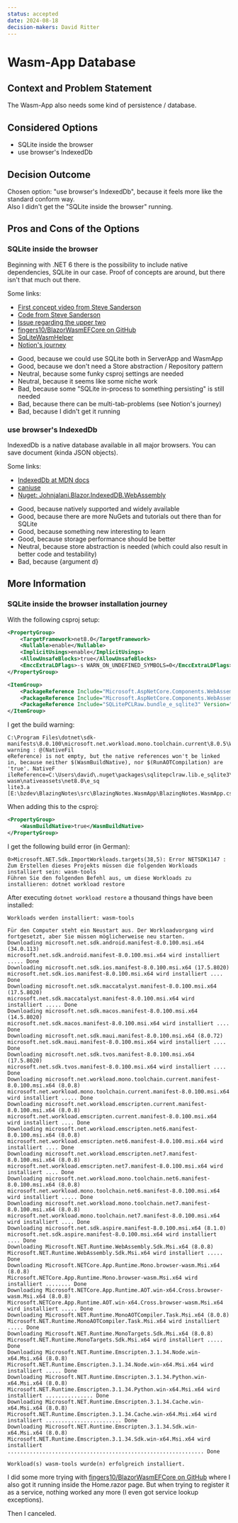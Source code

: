 ```yaml
---
status: accepted
date: 2024-08-18
decision-makers: David Ritter
---
```

# Wasm-App Database

## Context and Problem Statement

The Wasm-App also needs some kind of persistence / database.

## Considered Options

* SQLite inside the browser
* use browser's IndexedDb

## Decision Outcome

Chosen option: "use browser's IndexedDb", because it feels more like the standard conform way.  
Also I didn't get the "SQLite inside the browser" running.

## Pros and Cons of the Options

### SQLite inside the browser

Beginning with .NET 6 there is the possibility to include native dependencies, SQLite in our case.
Proof of concepts are around, but there isn't that much out there.

Some links:
- [First concept video from Steve Sanderson](https://www.youtube.com/watch?v=kesUNeBZ1Os)
- [Code from Steve Sanderson](https://github.com/SteveSandersonMS/BlazeOrbital/blob/6b5f7892afbdc96871c974eb2d30454df4febb2c/BlazeOrbital/ManufacturingHub/BlazeOrbital.ManufacturingHub.csproj)
- [Issue regarding the upper two](https://github.com/dotnet/aspnetcore/issues/39825)
- [fingers10/BlazorWasmEFCore on GitHub](https://github.com/fingers10/BlazorWasmEFCore/tree/master)
- [SqLiteWasmHelper](https://github.com/JeremyLikness/SqliteWasmHelper)
- [Notion's journey](https://www.notion.so/blog/how-we-sped-up-notion-in-the-browser-with-wasm-sqlite)

* Good, because we could use SQLite both in ServerApp and WasmApp
* Good, because we don't need a Store abstraction / Repository pattern
* Neutral, because some funky csproj settings are needed
* Neutral, because it seems like some niche work
* Bad, because some "SQLite in-process to something persisting" is still needed
* Bad, because there can be multi-tab-problems (see Notion's journey)
* Bad, because I didn't get it running

### use browser's IndexedDb

IndexedDb is a native database available in all major browsers. You can save document (kinda JSON objects).

Some links:
- [IndexedDb at MDN docs](https://developer.mozilla.org/en-US/docs/Web/API/IndexedDB_API)
- [caniuse](https://caniuse.com/?search=indexeddb#google_vignette)
- [Nuget: Johnjalani.Blazor.IndexedDB.WebAssembly](https://github.com/johnjalani/Blazor.IndexedDB.WebAssembly)

* Good, because natively supported and widely available
* Good, because there are more NuGets and tutorials out there than for SQLite
* Good, because something new interesting to learn
* Good, because storage performance should be better
* Neutral, because store abstraction is needed (which could also result in better code and testability)
* Bad, because {argument d}

## More Information

### SQLite inside the browser installation journey

With the following csproj setup:

```xml
<PropertyGroup>
    <TargetFramework>net8.0</TargetFramework>
    <Nullable>enable</Nullable>
    <ImplicitUsings>enable</ImplicitUsings>
    <AllowUnsafeBlocks>true</AllowUnsafeBlocks>
    <EmccExtraLDFlags>-s WARN_ON_UNDEFINED_SYMBOLS=0</EmccExtraLDFlags>
</PropertyGroup>

<ItemGroup>
    <PackageReference Include="Microsoft.AspNetCore.Components.WebAssembly" Version="8.0.5"/>
    <PackageReference Include="Microsoft.AspNetCore.Components.WebAssembly.DevServer" Version="8.0.5" PrivateAssets="all"/>
    <PackageReference Include="SQLitePCLRaw.bundle_e_sqlite3" Version="2.1.9" />
</ItemGroup>
```

I get the build warning:
```
C:\Program Files\dotnet\sdk-manifests\8.0.100\microsoft.net.workload.mono.toolchain.current\8.0.5\WorkloadManifest.targets(186,5): warning : @(NativeFil
eReference) is not empty, but the native references won't be linked in, because neither $(WasmBuildNative), nor $(RunAOTCompilation) are 'true'. NativeF
ileReference=C:\Users\david\.nuget\packages\sqlitepclraw.lib.e_sqlite3\2.1.9\buildTransitive\net8.0\..\..\runtimes\browser-wasm\nativeassets\net8.0\e_sq 
lite3.a [E:\bzdev\BlazingNotes\src\BlazingNotes.WasmApp\BlazingNotes.WasmApp.csproj]
```

When adding this to the csproj:
```xml
<PropertyGroup>
    <WasmBuildNative>true</WasmBuildNative>
</PropertyGroup>
```

I get the following build error (in German):
```
0>Microsoft.NET.Sdk.ImportWorkloads.targets(38,5): Error NETSDK1147 : Zum Erstellen dieses Projekts müssen die folgenden Workloads installiert sein: wasm-tools
Führen Sie den folgenden Befehl aus, um diese Workloads zu installieren: dotnet workload restore
```

After executing `dotnet workload restore` a thousand things have been installed:
```
Workloads werden installiert: wasm-tools

Für den Computer steht ein Neustart aus. Der Workloadvorgang wird fortgesetzt, aber Sie müssen möglicherweise neu starten.
Downloading microsoft.net.sdk.android.manifest-8.0.100.msi.x64 (34.0.113)
microsoft.net.sdk.android.manifest-8.0.100.msi.x64 wird installiert ..... Done
Downloading microsoft.net.sdk.ios.manifest-8.0.100.msi.x64 (17.5.8020)
microsoft.net.sdk.ios.manifest-8.0.100.msi.x64 wird installiert .... Done
Downloading microsoft.net.sdk.maccatalyst.manifest-8.0.100.msi.x64 (17.5.8020)
microsoft.net.sdk.maccatalyst.manifest-8.0.100.msi.x64 wird installiert ..... Done
Downloading microsoft.net.sdk.macos.manifest-8.0.100.msi.x64 (14.5.8020)
microsoft.net.sdk.macos.manifest-8.0.100.msi.x64 wird installiert .... Done
Downloading microsoft.net.sdk.maui.manifest-8.0.100.msi.x64 (8.0.72)
microsoft.net.sdk.maui.manifest-8.0.100.msi.x64 wird installiert .... Done
Downloading microsoft.net.sdk.tvos.manifest-8.0.100.msi.x64 (17.5.8020)
microsoft.net.sdk.tvos.manifest-8.0.100.msi.x64 wird installiert .... Done
Downloading microsoft.net.workload.mono.toolchain.current.manifest-8.0.100.msi.x64 (8.0.8)
microsoft.net.workload.mono.toolchain.current.manifest-8.0.100.msi.x64 wird installiert ..... Done
Downloading microsoft.net.workload.emscripten.current.manifest-8.0.100.msi.x64 (8.0.8)
microsoft.net.workload.emscripten.current.manifest-8.0.100.msi.x64 wird installiert .... Done
Downloading microsoft.net.workload.emscripten.net6.manifest-8.0.100.msi.x64 (8.0.8)
microsoft.net.workload.emscripten.net6.manifest-8.0.100.msi.x64 wird installiert .... Done
Downloading microsoft.net.workload.emscripten.net7.manifest-8.0.100.msi.x64 (8.0.8)
microsoft.net.workload.emscripten.net7.manifest-8.0.100.msi.x64 wird installiert .... Done
Downloading microsoft.net.workload.mono.toolchain.net6.manifest-8.0.100.msi.x64 (8.0.8)
microsoft.net.workload.mono.toolchain.net6.manifest-8.0.100.msi.x64 wird installiert ..... Done
Downloading microsoft.net.workload.mono.toolchain.net7.manifest-8.0.100.msi.x64 (8.0.8)
microsoft.net.workload.mono.toolchain.net7.manifest-8.0.100.msi.x64 wird installiert .... Done
Downloading microsoft.net.sdk.aspire.manifest-8.0.100.msi.x64 (8.1.0)
microsoft.net.sdk.aspire.manifest-8.0.100.msi.x64 wird installiert .... Done
Downloading Microsoft.NET.Runtime.WebAssembly.Sdk.Msi.x64 (8.0.8)
Microsoft.NET.Runtime.WebAssembly.Sdk.Msi.x64 wird installiert ..... Done
Downloading Microsoft.NETCore.App.Runtime.Mono.browser-wasm.Msi.x64 (8.0.8)
Microsoft.NETCore.App.Runtime.Mono.browser-wasm.Msi.x64 wird installiert ........ Done
Downloading Microsoft.NETCore.App.Runtime.AOT.win-x64.Cross.browser-wasm.Msi.x64 (8.0.8)
Microsoft.NETCore.App.Runtime.AOT.win-x64.Cross.browser-wasm.Msi.x64 wird installiert ..... Done
Downloading Microsoft.NET.Runtime.MonoAOTCompiler.Task.Msi.x64 (8.0.8)
Microsoft.NET.Runtime.MonoAOTCompiler.Task.Msi.x64 wird installiert ..... Done
Downloading Microsoft.NET.Runtime.MonoTargets.Sdk.Msi.x64 (8.0.8)
Microsoft.NET.Runtime.MonoTargets.Sdk.Msi.x64 wird installiert ..... Done
Downloading Microsoft.NET.Runtime.Emscripten.3.1.34.Node.win-x64.Msi.x64 (8.0.8)
Microsoft.NET.Runtime.Emscripten.3.1.34.Node.win-x64.Msi.x64 wird installiert ..... Done
Downloading Microsoft.NET.Runtime.Emscripten.3.1.34.Python.win-x64.Msi.x64 (8.0.8)
Microsoft.NET.Runtime.Emscripten.3.1.34.Python.win-x64.Msi.x64 wird installiert ............... Done
Downloading Microsoft.NET.Runtime.Emscripten.3.1.34.Cache.win-x64.Msi.x64 (8.0.8)
Microsoft.NET.Runtime.Emscripten.3.1.34.Cache.win-x64.Msi.x64 wird installiert ........................ Done
Downloading Microsoft.NET.Runtime.Emscripten.3.1.34.Sdk.win-x64.Msi.x64 (8.0.8)
Microsoft.NET.Runtime.Emscripten.3.1.34.Sdk.win-x64.Msi.x64 wird installiert .............................................................. Done

Workload(s) wasm-tools wurde(n) erfolgreich installiert.
```

I did some more trying with [fingers10/BlazorWasmEFCore on GitHub](https://github.com/fingers10/BlazorWasmEFCore/tree/master) where I also got it running inside the Home.razor page.
But when trying to register it as a service, nothing worked any more (I even got service lookup exceptions).

Then I canceled.
